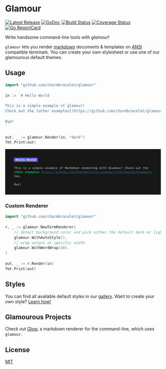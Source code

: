 # Glamour

[![Latest Release](https://img.shields.io/github/release/charmbracelet/glamour.svg)](https://github.com/charmbracelet/glamour/releases)
[![GoDoc](https://godoc.org/github.com/golang/gddo?status.svg)](https://pkg.go.dev/github.com/charmbracelet/glamour?tab=doc)
[![Build Status](https://github.com/charmbracelet/glamour/workflows/build/badge.svg)](https://github.com/charmbracelet/glamour/actions)
[![Coverage Status](https://coveralls.io/repos/github/charmbracelet/glamour/badge.svg?branch=master)](https://coveralls.io/github/charmbracelet/glamour?branch=master)
[![Go ReportCard](http://goreportcard.com/badge/charmbracelet/glamour)](http://goreportcard.com/report/charmbracelet/glamour)

Write handsome command-line tools with *glamour*!

`glamour` lets you render [markdown](https://en.wikipedia.org/wiki/Markdown)
documents & templates on [ANSI](https://en.wikipedia.org/wiki/ANSI_escape_code)
compatible terminals. You can create your own stylesheet or use one of our
glamourous default themes.


## Usage

```go
import "github.com/charmbracelet/glamour"

in := `# Hello World

This is a simple example of glamour!
Check out the [other examples](https://github.com/charmbracelet/glamour/tree/master/examples).

Bye!
`

out, _ := glamour.Render(in, "dark")
fmt.Print(out)
```

![HelloWorld Example](https://github.com/charmbracelet/glamour/raw/master/examples/helloworld/helloworld.png)

### Custom Renderer

```go
import "github.com/charmbracelet/glamour"

r, _ := glamour.NewTermRenderer(
	// detect background color and pick either the default dark or light theme
	glamour.WithAutoStyle(),
	// wrap output at specific width
	glamour.WithWordWrap(40),
)

out, _ := r.Render(in)
fmt.Print(out)
```


## Styles

You can find all available default styles in our [gallery](https://github.com/charmbracelet/glamour/tree/master/styles/gallery).
Want to create your own style? [Learn how!](https://github.com/charmbracelet/glamour/tree/master/styles)


## Glamourous Projects

Check out [Glow](https://github.com/charmbracelet/glow), a markdown renderer for
the command-line, which uses `glamour`.


## License

[MIT](https://github.com/charmbracelet/glamour/raw/master/LICENSE)
